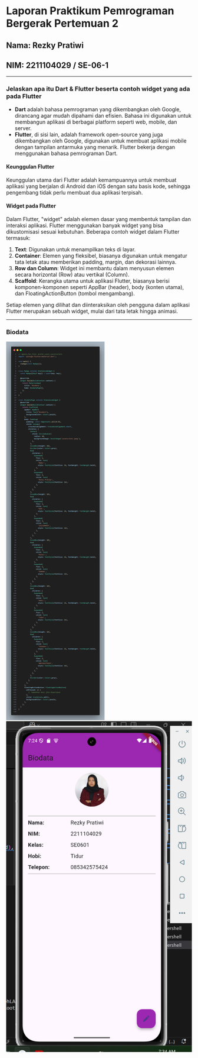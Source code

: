 # Laporan Praktikum Pemrograman Bergerak Pertemuan 2

## Nama: Rezky Pratiwi
## NIM: 2211104029 / SE-06-1  

---

###  Jelaskan apa itu Dart & Flutter beserta contoh widget yang ada pada Flutter  

- **Dart** adalah bahasa pemrograman yang dikembangkan oleh Google, dirancang agar mudah dipahami dan efisien. Bahasa ini digunakan untuk membangun aplikasi di berbagai platform seperti web, mobile, dan server.  
- **Flutter**, di sisi lain, adalah framework open-source yang juga dikembangkan oleh Google, digunakan untuk membuat aplikasi mobile dengan tampilan antarmuka yang menarik. Flutter bekerja dengan menggunakan bahasa pemrograman Dart.  

#### Keunggulan Flutter  
Keunggulan utama dari Flutter adalah kemampuannya untuk membuat aplikasi yang berjalan di Android dan iOS dengan satu basis kode, sehingga pengembang tidak perlu membuat dua aplikasi terpisah.  

#### Widget pada Flutter  
Dalam Flutter, "widget" adalah elemen dasar yang membentuk tampilan dan interaksi aplikasi. Flutter menggunakan banyak widget yang bisa dikustomisasi sesuai kebutuhan. Beberapa contoh widget dalam Flutter termasuk:
1. **Text**: Digunakan untuk menampilkan teks di layar.  
2. **Container**: Elemen yang fleksibel, biasanya digunakan untuk mengatur tata letak atau memberikan padding, margin, dan dekorasi lainnya.  
3. **Row dan Column**: Widget ini membantu dalam menyusun elemen secara horizontal (Row) atau vertikal (Column).  
4. **Scaffold**: Kerangka utama untuk aplikasi Flutter, biasanya berisi komponen-komponen seperti AppBar (header), body (konten utama), dan FloatingActionButton (tombol mengambang).  

Setiap elemen yang dilihat dan diinteraksikan oleh pengguna dalam aplikasi Flutter merupakan sebuah widget, mulai dari tata letak hingga animasi.  

---

### Biodata
![image](UNGUIDED/assets/code.png)
![image](UNGUIDED/assets/biodata.png)


